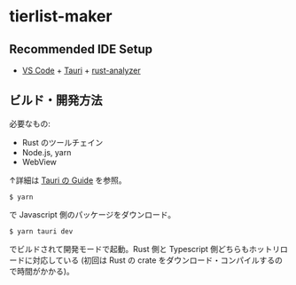 # tierlist-maker

## Recommended IDE Setup

- [VS Code](https://code.visualstudio.com/) + [Tauri](https://marketplace.visualstudio.com/items?itemName=tauri-apps.tauri-vscode) + [rust-analyzer](https://marketplace.visualstudio.com/items?itemName=rust-lang.rust-analyzer)

## ビルド・開発方法

必要なもの:

* Rust のツールチェイン
* Node.js, yarn
* WebView

↑詳細は [Tauri の Guide](https://tauri.app/v1/guides/getting-started/prerequisites) を参照。

```
$ yarn
```

で Javascript 側のパッケージをダウンロード。

```
$ yarn tauri dev
```

でビルドされて開発モードで起動。Rust 側と Typescript 側どちらもホットリロードに対応している (初回は Rust の crate をダウンロード・コンパイルするので時間がかかる)。
